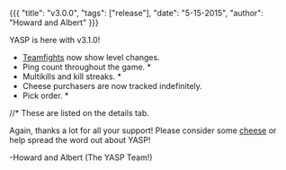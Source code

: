 {{{ "title": "v3.0.0", "tags": ["release"], "date": "5-15-2015", "author": "Howard and Albert" }}}

YASP is here with v3.1.0!

<!--more-->

* <a href="http://yasp.co/matches/1408333834/teamfights" target="_blank">Teamfights</a> now show level changes.
* Ping count throughout the game. *
* Multikills and kill streaks. *
* Cheese purchasers are now tracked indefinitely.
* Pick order. *


//* These are listed on the details tab.

Again, thanks a lot for all your support! Please consider some [cheese](http://yasp.co/carry) or help spread the word out about YASP!

-Howard and Albert (The YASP Team!)
